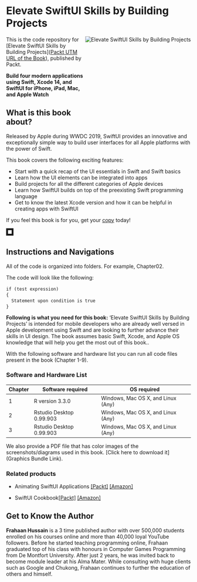 # Elevate SwiftUI Skills by Building Projects

<a href="[Packt UTM URL of the Book](https://www.packtpub.com/product/elevate-swiftui-skills-by-building-projects/9781803242071)"><img src="https://content.packt.com/B18783/cover_image_small.jpg" alt="Elevate SwiftUI Skills by Building Projects" height="256px" align="right"></a>

This is the code repository for [Elevate SwiftUI Skills by Building Projects]([Packt UTM URL of the Book](https://www.packtpub.com/product/elevate-swiftui-skills-by-building-projects/9781803242071)), published by Packt.

**Build four modern applications using Swift, Xcode 14, and SwiftUI for iPhone, iPad, Mac, and Apple Watch**

## What is this book about?
Released by Apple during WWDC 2019, SwiftUI provides an innovative and exceptionally simple way to build user interfaces for all Apple platforms with the power of Swift.

This book covers the following exciting features: 
* Start with a quick recap of the UI essentials in Swift and Swift basics
* Learn how the UI elements can be integrated into apps
* Build projects for all the different categories of Apple devices
* Learn how SwiftUI builds on top of the preexisting Swift programming language
* Get to know the latest Xcode version and how it can be helpful in creating apps with SwiftUI


If you feel this book is for you, get your [copy](https://www.amazon.com/dp/1803242078) today!

<a href="https://www.packtpub.com/?utm_source=github&utm_medium=banner&utm_campaign=GitHubBanner"><img src="https://raw.githubusercontent.com/PacktPublishing/GitHub/master/GitHub.png" 
alt="https://www.packtpub.com/" border="5" /></a>


## Instructions and Navigations
All of the code is organized into folders. For example, Chapter02.

The code will look like the following:
```
if (test expression)
{
  Statement upon condition is true
}
```

**Following is what you need for this book:**
‘Elevate SwiftUI Skills by Building Projects’ is intended for mobile developers who are already well versed in Apple development using Swift and are looking to further advance their skills in UI design. The book assumes basic Swift, Xcode, and Apple OS knowledge that will help you get the most out of this book..

With the following software and hardware list you can run all code files present in the book (Chapter 1-9).

### Software and Hardware List

| Chapter  | Software required                   | OS required                        |
| -------- | ------------------------------------| -----------------------------------|
| 1        | R version 3.3.0                     | Windows, Mac OS X, and Linux (Any) |
| 2        | Rstudio Desktop 0.99.903            | Windows, Mac OS X, and Linux (Any) |
| 3        | Rstudio Desktop 0.99.903            | Windows, Mac OS X, and Linux (Any) |



We also provide a PDF file that has color images of the screenshots/diagrams used in this book. [Click here to download it](Graphics Bundle Link).


### Related products <Other books you may enjoy>
* Animating SwiftUI Applications [[Packt]](https://www.packtpub.com/product/animating-swiftui-applications/9781803232669) [[Amazon]](https://www.amazon.com/dp/1803232668)

* SwiftUI Cookbook[[Packt]](https://www.packtpub.com/product/swiftui-cookbook-second-edition/9781803234458) [[Amazon]](https://www.amazon.com/dp/1803234458)

## Get to Know the Author
**Frahaan Hussain**
is a 3 time published author with over 500,000 students enrolled on his courses online and more than 40,000 loyal YouTube followers. Before he started teaching programming online, Frahaan graduated top of his class with honours in Computer Games Programming from De Montfort University. After just 2 years, he was invited back to become module leader at his Alma Mater. While consulting with huge clients such as Google and Chukong, Frahaan continues to further the education of others and himself.




